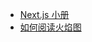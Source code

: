- [Next.js 小册](https://nextjs-book.innei.in/reading/guide/0.what-this)
- [如何阅读火焰图](https://www.kawabangga.com/posts/5861)